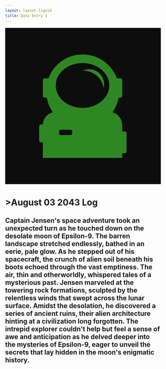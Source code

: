 ```yaml
---
layout: layout.liquid
title: Data Entry 1
---
```

<img alt="Astroman" src="/images/Astroman.svg">
<h1> >August 03 2043 Log </h1>
<h2>Captain Jensen's space adventure took an unexpected turn as he touched down on the desolate moon of Epsilon-9. The barren landscape stretched endlessly, bathed in an eerie, pale glow. As he stepped out of his spacecraft, the crunch of alien soil beneath his boots echoed through the vast emptiness. The air, thin and otherworldly, whispered tales of a mysterious past. Jensen marveled at the towering rock formations, sculpted by the relentless winds that swept across the lunar surface. Amidst the desolation, he discovered a series of ancient ruins, their alien architecture hinting at a civilization long forgotten. The intrepid explorer couldn't help but feel a sense of awe and anticipation as he delved deeper into the mysteries of Epsilon-9, eager to unveil the secrets that lay hidden in the moon's enigmatic history.</h2>
